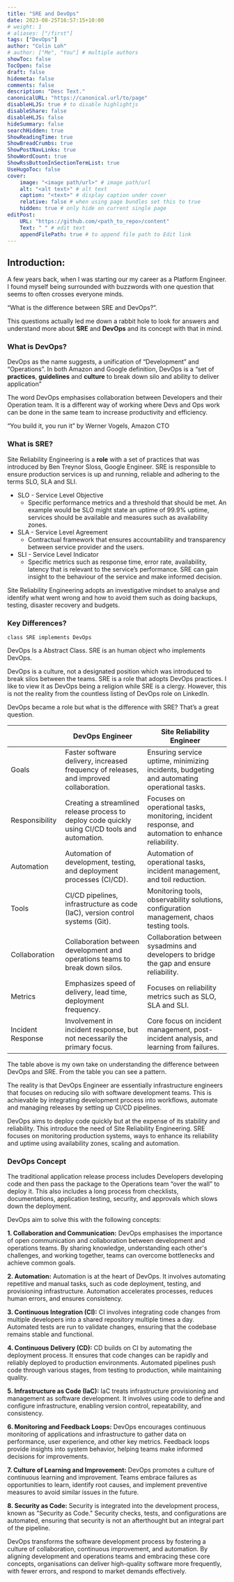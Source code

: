```yaml
---
title: "SRE and DevOps"
date: 2023-08-25T16:57:15+10:00
# weight: 1
# aliases: ["/first"]
tags: ["DevOps"]
author: "Colin Loh"
# author: ["Me", "You"] # multiple authors
showToc: false
TocOpen: false
draft: false
hidemeta: false
comments: false
description: "Desc Text."
canonicalURL: "https://canonical.url/to/page"
disableHLJS: true # to disable highlightjs
disableShare: false
disableHLJS: false
hideSummary: false
searchHidden: true
ShowReadingTime: true
ShowBreadCrumbs: true
ShowPostNavLinks: true
ShowWordCount: true
ShowRssButtonInSectionTermList: true
UseHugoToc: false
cover:
    image: "<image path/url>" # image path/url
    alt: "<alt text>" # alt text
    caption: "<text>" # display caption under cover
    relative: false # when using page bundles set this to true
    hidden: true # only hide on current single page
editPost:
    URL: "https://github.com/<path_to_repo>/content"
    Text: " " # edit text
    appendFilePath: true # to append file path to Edit link
---
```


## Introduction:

A few years back, when I was starting our my career as a Platform Engineer. I found myself being surrounded with buzzwords with one question that seems to often crosses everyone minds. 

“What is the difference between SRE and DevOps?”.

This questions actually led me down a rabbit hole to look for answers and understand more about **SRE** and **DevOps** and its concept with that in mind. 

### What is DevOps?
DevOps as the name suggests, a unification of “Development” and “Operations”. In both Amazon and Google definition, DevOps is a “set of **practices**, **guidelines** and **culture** to break down silo and ability to deliver application” 

The word DevOps emphasises collaboration between Developers and their Operation team. It is a different way of working where Devs and Ops work can be done in the same team to increase productivity and efficiency. 

“You build it, you run it” by Werner Vogels, Amazon CTO

### What is SRE? 
Site Reliability Engineering is a **role** with a set of practices that was introduced by Ben Treynor Sloss, Google Engineer. SRE is responsible to ensure production services is up and running, reliable and adhering to the terms SLO, SLA and SLI.

- SLO - Service Level Objective
  - Specific performance metrics and a threshold that should be met. An example would be SLO might state an uptime of 99.9% uptime, services should be available and measures such as availability zones.
- SLA - Service Level Agreement
  - Contractual framework that ensures accountability and transparency between service provider and the users. 
- SLI - Service Level Indicator 
  - Specific metrics such as response time, error rate, availability, latency that is relevant to the service’s performance. SRE can gain insight to the behaviour of the service and make informed decision.

Site Reliability Engineering adopts an investigative mindset to analyse and identify what went wrong and how to avoid them such as doing backups, testing, disaster recovery and budgets. 

### Key Differences?

```
class SRE implements DevOps
```

DevOps Is a Abstract Class. SRE is an human object who implements DevOps. 

DevOps is a culture, not a designated position which was introduced to break silos between the teams. SRE is a role that adopts DevOps practices. I like to view it as DevOps being a religion while SRE is a clergy. However, this is not the reality from the countless listing of DevOps role on LinkedIn. 

DevOps became a role but what is the difference with SRE? That’s a great question. 

|                   | **DevOps Engineer**                                          | **Site Reliability Engineer**                                |
|-------------------|--------------------------------------------------------------|--------------------------------------------------------------|
| Goals             | Faster software delivery, increased frequency of releases, and improved collaboration. | Ensuring service uptime, minimizing incidents, budgeting and automating operational tasks. |
| Responsibility    | Creating a streamlined release process to deploy code quickly using CI/CD tools and automation.  | Focuses on operational tasks, monitoring, incident response, and automation to enhance reliability. |
| Automation        | Automation of development, testing, and deployment processes (CI/CD). | Automation of operational tasks, incident management, and toil reduction. |
| Tools             | CI/CD pipelines, infrastructure as code (IaC), version control systems (Git). | Monitoring tools, observability solutions, configuration management, chaos testing tools. |
| Collaboration     | Collaboration between development and operations teams to break down silos. | Collaboration between sysadmins and developers to bridge the gap and ensure reliability. |
| Metrics           | Emphasizes speed of delivery, lead time, deployment frequency. | Focuses on reliability metrics such as SLO, SLA and SLI.     |
| Incident Response | Involvement in incident response, but not necessarily the primary focus. | Core focus on incident management, post-incident analysis, and learning from failures. |

The table above is my own take on understanding the difference between DevOps and SRE. From the table you can see a pattern. 

The reality is that DevOps Engineer are essentially infrastructure engineers that focuses on reducing silo with software development teams. This is achievable by integrating development process into workflows, automate and managing releases by setting up CI/CD pipelines. 

DevOps aims to deploy code quickly but at the expense of its stability and reliability. This introduce the need of Site Reliability Engineering. SRE focuses on monitoring production systems, ways to enhance its reliability and uptime using availability zones, scaling and automation. 

### DevOps Concept

The traditional application release process includes Developers developing code and then pass the package to the Operations team “over the wall” to deploy it. This also includes a long process from checklists, documentations, application testing, security, and approvals which slows down the deployment. 

DevOps aim to solve this with the following concepts: 

**1. Collaboration and Communication:**
DevOps emphasises the importance of open communication and collaboration between development and operations teams. By sharing knowledge, understanding each other's challenges, and working together, teams can overcome bottlenecks and achieve common goals.

**2. Automation:**
Automation is at the heart of DevOps. It involves automating repetitive and manual tasks, such as code deployment, testing, and provisioning infrastructure. Automation accelerates processes, reduces human errors, and ensures consistency.

**3. Continuous Integration (CI):**
CI involves integrating code changes from multiple developers into a shared repository multiple times a day. Automated tests are run to validate changes, ensuring that the codebase remains stable and functional.

**4. Continuous Delivery (CD):**
CD builds on CI by automating the deployment process. It ensures that code changes can be rapidly and reliably deployed to production environments. Automated pipelines push code through various stages, from testing to production, while maintaining quality.

**5. Infrastructure as Code (IaC):**
IaC treats infrastructure provisioning and management as software development. It involves using code to define and configure infrastructure, enabling version control, repeatability, and consistency.

**6. Monitoring and Feedback Loops:**
DevOps encourages continuous monitoring of applications and infrastructure to gather data on performance, user experience, and other key metrics. Feedback loops provide insights into system behavior, helping teams make informed decisions for improvements.

**7. Culture of Learning and Improvement:**
DevOps promotes a culture of continuous learning and improvement. Teams embrace failures as opportunities to learn, identify root causes, and implement preventive measures to avoid similar issues in the future.

**8. Security as Code:**
Security is integrated into the development process, known as "Security as Code." Security checks, tests, and configurations are automated, ensuring that security is not an afterthought but an integral part of the pipeline.

DevOps transforms the software development process by fostering a culture of collaboration, continuous improvement, and automation. By aligning development and operations teams and embracing these core concepts, organisations can deliver high-quality software more frequently, with fewer errors, and respond to market demands effectively.
